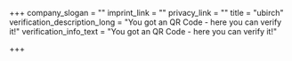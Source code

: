 +++
company_slogan = ""
imprint_link = ""
privacy_link = ""
title = "ubirch"
verification_description_long = "You got an QR Code - here you can verify it!"
verification_info_text = "You got an QR Code - here you can verify it!"

+++
